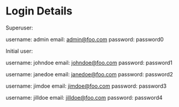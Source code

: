 # Login Details

Superuser:

username: admin
email: admin@foo.com
password: password0

Initial user:

username: johndoe
email: johndoe@foo.com
password: password1

username: janedoe
email: janedoe@foo.com
password: password2

username: jimdoe
email: jimdoe@foo.com
password: password3

username: jilldoe
email: jilldoe@foo.com
password: password4
